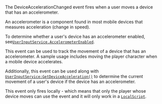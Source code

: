 The DeviceAccelerationChanged event fires when a user moves a device that
has an accelerometer.

An accelerometer is a component found in most mobile devices that measures
acceleration (change in speed).

To determine whether a user's device has an accelerometer enabled,
see[`UserInputService.AccelerometerEnabled`](https://create.roblox.com/docs/reference/engine/classes/UserInputService#AccelerometerEnabled).

This event can be used to track the movement of a device that has an
accelerometer. A sample usage includes moving the player character when a
mobile device accelerates.

Additionally, this event can be used along with
[`UserInputService:GetDeviceAcceleration()`](https://create.roblox.com/docs/reference/engine/classes/UserInputService#GetDeviceAcceleration) to determine the current
movement of a user's device if the device has an accelerometer.

This event only fires locally - which means that only the player whose
device moves can use the event and it will only work in a
[`LocalScript`](https://create.roblox.com/docs/reference/engine/classes/LocalScript).
